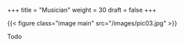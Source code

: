 +++
title = "Musician"
weight = 30
draft = false
+++

{{< figure class="image main" src="/images/pic03.jpg" >}}

Todo